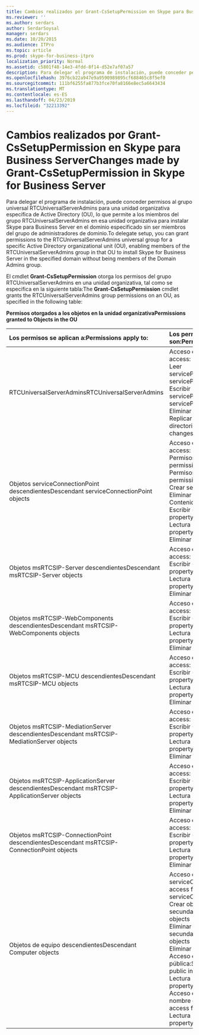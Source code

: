 ```yaml
---
title: Cambios realizados por Grant-CsSetupPermission en Skype para Business Server
ms.reviewer: ''
ms.author: serdars
author: SerdarSoysal
manager: serdars
ms.date: 10/20/2015
ms.audience: ITPro
ms.topic: article
ms.prod: skype-for-business-itpro
localization_priority: Normal
ms.assetid: c5801f48-14e3-4fdd-8f14-d52e7af07a57
description: Para delegar el programa de instalación, puede conceder permisos al grupo universal RTCUniversalServerAdmins para una unidad organizativa específica de Active Directory (OU), lo que permite a los miembros del grupo RTCUniversalServerAdmins en esa unidad organizativa para instalar Skype para Business Server en el dominio especificado sin ser miembros del grupo de administradores de dominio.
ms.openlocfilehash: 3976cb22a947e9a9590989895cf688465c8f5ef0
ms.sourcegitcommit: 111bf6255fa877b3fce70fa8166e8ec5a6643434
ms.translationtype: MT
ms.contentlocale: es-ES
ms.lasthandoff: 04/23/2019
ms.locfileid: "32213392"
---
```

# <a name="changes-made-by-grant-cssetuppermission-in-skype-for-business-server"></a><span data-ttu-id="5ad61-103">Cambios realizados por Grant-CsSetupPermission en Skype para Business Server</span><span class="sxs-lookup"><span data-stu-id="5ad61-103">Changes made by Grant-CsSetupPermission in Skype for Business Server</span></span>
 
<span data-ttu-id="5ad61-104">Para delegar el programa de instalación, puede conceder permisos al grupo universal RTCUniversalServerAdmins para una unidad organizativa específica de Active Directory (OU), lo que permite a los miembros del grupo RTCUniversalServerAdmins en esa unidad organizativa para instalar Skype para Business Server en el dominio especificado sin ser miembros del grupo de administradores de dominio.</span><span class="sxs-lookup"><span data-stu-id="5ad61-104">To delegate setup, you can grant permissions to the RTCUniversalServerAdmins universal group for a specific Active Directory organizational unit (OU), enabling members of the RTCUniversalServerAdmins group in that OU to install Skype for Business Server in the specified domain without being members of the Domain Admins group.</span></span> 
  
<span data-ttu-id="5ad61-105">El cmdlet **Grant-CsSetupPermission** otorga los permisos del grupo RTCUniversalServerAdmins en una unidad organizativa, tal como se especifica en la siguiente tabla:</span><span class="sxs-lookup"><span data-stu-id="5ad61-105">The **Grant-CsSetupPermission** cmdlet grants the RTCUniversalServerAdmins group permissions on an OU, as specified in the following table:</span></span>
  
<span data-ttu-id="5ad61-106">**Permisos otorgados a los objetos en la unidad organizativa**</span><span class="sxs-lookup"><span data-stu-id="5ad61-106">**Permissions granted to Objects in the OU**</span></span>

|<span data-ttu-id="5ad61-107">**Los permisos se aplican a:**</span><span class="sxs-lookup"><span data-stu-id="5ad61-107">**Permissions apply to:**</span></span>|<span data-ttu-id="5ad61-108">**Los permisos otorgados son:**</span><span class="sxs-lookup"><span data-stu-id="5ad61-108">**Permissions granted are:**</span></span>|
|:-----|:-----|
|<span data-ttu-id="5ad61-109">RTCUniversalServerAdmins</span><span class="sxs-lookup"><span data-stu-id="5ad61-109">RTCUniversalServerAdmins</span></span>  <br/> | <span data-ttu-id="5ad61-110">Acceso especial:</span><span class="sxs-lookup"><span data-stu-id="5ad61-110">Special access:</span></span> <br/>  <span data-ttu-id="5ad61-111">Leer servicePrincipalName</span><span class="sxs-lookup"><span data-stu-id="5ad61-111">Read servicePrincipalName</span></span> <br/>  <span data-ttu-id="5ad61-112">Escribir servicePrincipalName</span><span class="sxs-lookup"><span data-stu-id="5ad61-112">Write servicePrincipalName</span></span> <br/>  <span data-ttu-id="5ad61-113">Eliminar árbol</span><span class="sxs-lookup"><span data-stu-id="5ad61-113">Delete tree</span></span> <br/>  <span data-ttu-id="5ad61-114">Replicar cambios de directorio</span><span class="sxs-lookup"><span data-stu-id="5ad61-114">Replicating directory changes</span></span> <br/> |
|<span data-ttu-id="5ad61-115">Objetos serviceConnectionPoint descendientes</span><span class="sxs-lookup"><span data-stu-id="5ad61-115">Descendant serviceConnectionPoint objects</span></span>  <br/> | <span data-ttu-id="5ad61-116">Acceso especial:</span><span class="sxs-lookup"><span data-stu-id="5ad61-116">Special access:</span></span> <br/>  <span data-ttu-id="5ad61-117">Permisos de lectura</span><span class="sxs-lookup"><span data-stu-id="5ad61-117">Read permissions</span></span> <br/>  <span data-ttu-id="5ad61-118">Permisos de escritura</span><span class="sxs-lookup"><span data-stu-id="5ad61-118">Write permissions</span></span> <br/>  <span data-ttu-id="5ad61-119">Crear secundario</span><span class="sxs-lookup"><span data-stu-id="5ad61-119">Create child</span></span> <br/>  <span data-ttu-id="5ad61-120">Eliminar secundario</span><span class="sxs-lookup"><span data-stu-id="5ad61-120">Delete child</span></span> <br/>  <span data-ttu-id="5ad61-121">Contenido de lista</span><span class="sxs-lookup"><span data-stu-id="5ad61-121">List contents</span></span> <br/>  <span data-ttu-id="5ad61-122">Escribir (propiedad)</span><span class="sxs-lookup"><span data-stu-id="5ad61-122">Write property</span></span> <br/>  <span data-ttu-id="5ad61-123">Lectura (propiedad)</span><span class="sxs-lookup"><span data-stu-id="5ad61-123">Read property</span></span> <br/>  <span data-ttu-id="5ad61-124">Eliminar árbol</span><span class="sxs-lookup"><span data-stu-id="5ad61-124">Delete tree</span></span> <br/> |
|<span data-ttu-id="5ad61-125">Objetos msRTCSIP-Server descendientes</span><span class="sxs-lookup"><span data-stu-id="5ad61-125">Descendant msRTCSIP-Server objects</span></span>  <br/> | <span data-ttu-id="5ad61-126">Acceso especial:</span><span class="sxs-lookup"><span data-stu-id="5ad61-126">Special access:</span></span> <br/>  <span data-ttu-id="5ad61-127">Escribir (propiedad)</span><span class="sxs-lookup"><span data-stu-id="5ad61-127">Write property</span></span> <br/>  <span data-ttu-id="5ad61-128">Lectura (propiedad)</span><span class="sxs-lookup"><span data-stu-id="5ad61-128">Read property</span></span> <br/>  <span data-ttu-id="5ad61-129">Eliminar árbol</span><span class="sxs-lookup"><span data-stu-id="5ad61-129">Delete tree</span></span> <br/> |
|<span data-ttu-id="5ad61-130">Objetos msRTCSIP-WebComponents descendientes</span><span class="sxs-lookup"><span data-stu-id="5ad61-130">Descendant msRTCSIP-WebComponents objects</span></span>  <br/> | <span data-ttu-id="5ad61-131">Acceso especial:</span><span class="sxs-lookup"><span data-stu-id="5ad61-131">Special access:</span></span> <br/>  <span data-ttu-id="5ad61-132">Escribir (propiedad)</span><span class="sxs-lookup"><span data-stu-id="5ad61-132">Write property</span></span> <br/>  <span data-ttu-id="5ad61-133">Lectura (propiedad)</span><span class="sxs-lookup"><span data-stu-id="5ad61-133">Read property</span></span> <br/>  <span data-ttu-id="5ad61-134">Eliminar árbol</span><span class="sxs-lookup"><span data-stu-id="5ad61-134">Delete tree</span></span> <br/> |
|<span data-ttu-id="5ad61-135">Objetos msRTCSIP-MCU descendientes</span><span class="sxs-lookup"><span data-stu-id="5ad61-135">Descendant msRTCSIP-MCU objects</span></span>  <br/> | <span data-ttu-id="5ad61-136">Acceso especial:</span><span class="sxs-lookup"><span data-stu-id="5ad61-136">Special access:</span></span> <br/>  <span data-ttu-id="5ad61-137">Escribir (propiedad)</span><span class="sxs-lookup"><span data-stu-id="5ad61-137">Write property</span></span> <br/>  <span data-ttu-id="5ad61-138">Lectura (propiedad)</span><span class="sxs-lookup"><span data-stu-id="5ad61-138">Read property</span></span> <br/>  <span data-ttu-id="5ad61-139">Eliminar árbol</span><span class="sxs-lookup"><span data-stu-id="5ad61-139">Delete tree</span></span> <br/> |
|<span data-ttu-id="5ad61-140">Objetos msRTCSIP-MediationServer descendientes</span><span class="sxs-lookup"><span data-stu-id="5ad61-140">Descendant msRTCSIP-MediationServer objects</span></span>  <br/> | <span data-ttu-id="5ad61-141">Acceso especial:</span><span class="sxs-lookup"><span data-stu-id="5ad61-141">Special access:</span></span> <br/>  <span data-ttu-id="5ad61-142">Escribir (propiedad)</span><span class="sxs-lookup"><span data-stu-id="5ad61-142">Write property</span></span> <br/>  <span data-ttu-id="5ad61-143">Lectura (propiedad)</span><span class="sxs-lookup"><span data-stu-id="5ad61-143">Read property</span></span> <br/>  <span data-ttu-id="5ad61-144">Eliminar árbol</span><span class="sxs-lookup"><span data-stu-id="5ad61-144">Delete tree</span></span> <br/> |
|<span data-ttu-id="5ad61-145">Objetos msRTCSIP-ApplicationServer descendientes</span><span class="sxs-lookup"><span data-stu-id="5ad61-145">Descendant msRTCSIP-ApplicationServer objects</span></span>  <br/> | <span data-ttu-id="5ad61-146">Acceso especial:</span><span class="sxs-lookup"><span data-stu-id="5ad61-146">Special access:</span></span> <br/>  <span data-ttu-id="5ad61-147">Escribir (propiedad)</span><span class="sxs-lookup"><span data-stu-id="5ad61-147">Write property</span></span> <br/>  <span data-ttu-id="5ad61-148">Lectura (propiedad)</span><span class="sxs-lookup"><span data-stu-id="5ad61-148">Read property</span></span> <br/>  <span data-ttu-id="5ad61-149">Eliminar árbol</span><span class="sxs-lookup"><span data-stu-id="5ad61-149">Delete tree</span></span> <br/> |
|<span data-ttu-id="5ad61-150">Objetos msRTCSIP-ConnectionPoint descendientes</span><span class="sxs-lookup"><span data-stu-id="5ad61-150">Descendant msRTCSIP-ConnectionPoint objects</span></span>  <br/> | <span data-ttu-id="5ad61-151">Acceso especial:</span><span class="sxs-lookup"><span data-stu-id="5ad61-151">Special access:</span></span> <br/>  <span data-ttu-id="5ad61-152">Escribir (propiedad)</span><span class="sxs-lookup"><span data-stu-id="5ad61-152">Write property</span></span> <br/>  <span data-ttu-id="5ad61-153">Lectura (propiedad)</span><span class="sxs-lookup"><span data-stu-id="5ad61-153">Read property</span></span> <br/>  <span data-ttu-id="5ad61-154">Eliminar árbol</span><span class="sxs-lookup"><span data-stu-id="5ad61-154">Delete tree</span></span> <br/> |
|<span data-ttu-id="5ad61-155">Objetos de equipo descendientes</span><span class="sxs-lookup"><span data-stu-id="5ad61-155">Descendant Computer objects</span></span>  <br/> | <span data-ttu-id="5ad61-156">Acceso especial para serviceConnectionPoint:</span><span class="sxs-lookup"><span data-stu-id="5ad61-156">Special access for serviceConnectionPoint:</span></span> <br/>  <span data-ttu-id="5ad61-157">Crear objetos secundarios</span><span class="sxs-lookup"><span data-stu-id="5ad61-157">Create child objects</span></span> <br/>  <span data-ttu-id="5ad61-158">Eliminar objetos secundarios</span><span class="sxs-lookup"><span data-stu-id="5ad61-158">Delete child objects</span></span> <br/>  <span data-ttu-id="5ad61-159">Eliminar árbol</span><span class="sxs-lookup"><span data-stu-id="5ad61-159">Delete tree</span></span> <br/>  <span data-ttu-id="5ad61-160">Acceso especial información pública:</span><span class="sxs-lookup"><span data-stu-id="5ad61-160">Special access for public information:</span></span> <br/>  <span data-ttu-id="5ad61-161">Lectura (propiedad)</span><span class="sxs-lookup"><span data-stu-id="5ad61-161">Read property</span></span> <br/>  <span data-ttu-id="5ad61-162">Acceso especial para el nombre de host DNS:</span><span class="sxs-lookup"><span data-stu-id="5ad61-162">Special access for DNS host name:</span></span> <br/>  <span data-ttu-id="5ad61-163">Lectura (propiedad)</span><span class="sxs-lookup"><span data-stu-id="5ad61-163">Read property</span></span> <br/> |
   

